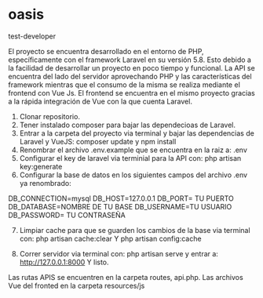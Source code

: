 # oasis

test-developer

El proyecto se encuentra desarrollado en el entorno de PHP, específicamente con el framework Laravel en su versión 5.8.
Esto debido a la facilidad de desarrollar un proyecto en poco tiempo y funcional. La API se encuentra del lado del servidor aprovechando PHP y las características del framework mientras que el consumo de la misma se realiza mediante el frontend con Vue Js. El frontend se encuentra en el mismo proyecto gracias a la rápida integración de Vue con la que cuenta Laravel.

1. Clonar repositorio.
2. Tener instalado composer para bajar las dependecioas de Laravel.
3. Entrar a la carpeta del proyecto via terminal y bajar las dependencias de Laravel y VueJS: composer update y npm install
4. Renombrar el archivo .env.example que se encuentra en la raiz a: .env
5. Configurar el key de laravel via terminial para la API con: php artisan key:generate
6. Configurar la base de datos en los siguientes campos del archivo .env ya renombrado:

DB_CONNECTION=mysql
DB_HOST=127.0.0.1
DB_PORT= TU PUERTO
DB_DATABASE=NOMBRE DE TU BASE
DB_USERNAME=TU USUARIO
DB_PASSWORD= TU CONTRASEÑA

7. Limpiar cache para que se guarden los cambios de la base via terminal con:
   php artisan cache:clear Y
   php artisan config:cache

8) Correr servidor via terminal con: php artisan serve
   y entrar a: http://127.0.0.1:8000
   Y listo.

Las rutas APIS se encuentren en la carpeta routes, api.php.
Las archivos Vue del fronted en la carpeta resources/js
